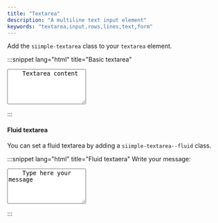 ```yaml
---
title: "Textarea"
description: "A multiline text input element"
keywords: "textarea,input,rows,lines,text,form"
---
```


Add the `siimple-textarea` class to your `textarea` element. 

:::snippet lang="html" title="Basic textarea"
<textarea class="siimple-textarea" rows="5">
    Textarea content
</textarea>
:::


#### Fluid textarea

You can set a fluid textarea by adding a `siimple-textarea--fluid` class.

:::snippet lang="html" title="Fluid textaera"
<label class="siimple-label">Write your message: </label><br>
<textarea class="siimple-textarea siimple-textarea--fluid" rows="5">
    Type here your message
</textarea>
:::

